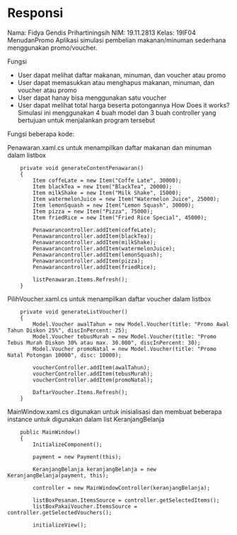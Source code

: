# Responsi
Nama: Fidya Gendis Prihartiningsih
NIM: 19.11.2813
Kelas: 19IF04
MenudanPromo
Aplikasi simulasi pembelian makanan/minuman sederhana menggunakan promo/voucher.

Fungsi
- User dapat melihat daftar makanan, minuman, dan voucher atau promo
- User dapat memasukkan atau menghapus makanan, minuman, dan voucher atau promo
- User dapat hanay bisa menggunakan satu voucher
- User dapat melihat total harga beserta potongannya
How Does it works?
Simulasi ini menggunakan 4 buah model dan 3 buah controller yang bertujuan untuk menjalankan program tersebut

Fungsi beberapa kode:

Penawaran.xaml.cs untuk menampilkan daftar makanan dan minuman dalam listbox

        private void generateContentPenawaran()
        {
            Item coffeLate = new Item("Coffe Late", 30000);
            Item blackTea = new Item("BlackTea", 20000);
            Item milkShake = new Item("Milk Shake", 15000);
            Item watermelonJuice = new Item("Watermelon Juice", 25000);
            Item lemonSquash = new Item("Lemon Squash", 30000);
            Item pizza = new Item("Pizza", 75000);
            Item friedRice = new Item("Fried Rice Special", 45000);

            Penawarancontroller.addItem(coffeLate);
            Penawarancontroller.addItem(blackTea);
            Penawarancontroller.addItem(milkShake);
            Penawarancontroller.addItem(watermelonJuice);
            Penawarancontroller.addItem(lemonSquash);
            Penawarancontroller.addItem(pizza);
            Penawarancontroller.addItem(friedRice);

            listPenawaran.Items.Refresh();
        }

PilihVoucher.xaml.cs untuk menampilkan daftar voucher dalam listbox

        private void generateListVoucher()
        {
            Model.Voucher awalTahun = new Model.Voucher(title: "Promo Awal Tahun Diskon 25%", discInPercent: 25);
            Model.Voucher tebusMurah = new Model.Voucher(title: "Promo Tebus Murah Diskon 30% atau max. 30.000", discInPercent: 30);
            Model.Voucher promoNatal = new Model.Voucher(title: "Promo Natal Potongan 10000", disc: 10000);

            voucherController.addItem(awalTahun);
            voucherController.addItem(tebusMurah);
            voucherController.addItem(promoNatal);

            DaftarVoucher.Items.Refresh();
        }

MainWindow.xaml.cs digunakan untuk inisialisasi dan membuat beberapa instance untuk digunakan dalam list KeranjangBelanja

        public MainWindow()
        {
            InitializeComponent();

            payment = new Payment(this);

            KeranjangBelanja keranjangBelanja = new KeranjangBelanja(payment, this);

            controller = new MainWindowController(keranjangBelanja);

            listBoxPesanan.ItemsSource = controller.getSelectedItems();
            listBoxPakaiVoucher.ItemsSource = controller.getSelectedVouchers();

            initializeView();
